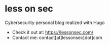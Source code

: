 # less on sec
Cybersecurity personal blog realized with Hugo

- Check it out at: https://lessonsec.com/
- Contact me: contact[at]lessonsec[dot]com
